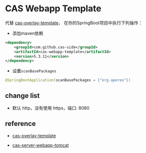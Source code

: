 CAS Webapp Template
============================

代替 [cas-overlay-template](https://github.com/apereo/cas-overlay-template)，
在你的SpringBoot项目中执行下列操作：

- 添加maven依赖

```xml
<dependency>
    <groupId>com.github.cas-side</groupId>
    <artifactId>cas-webapp-template</artifactId>
    <version>5.3.11</version>
</dependency>
```

- 设置`scanBasePackages`

```java
@SpringBootApplication(scanBasePackages = {"org.apereo"})
```

## change list

- 默认 http，没有使用 https，端口: 8080


## reference

- [cas-overlay-template](https://github.com/apereo/cas-overlay-template/)

- [cas-server-webapp-tomcat](https://github.com/apereo/cas/tree/master/webapp/cas-server-webapp-tomcat)
